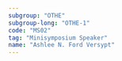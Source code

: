 ```yaml
---
subgroup: "OTHE"
subgroup-long: "OTHE-1"
code: "MS02"
tag: "Minisymposium Speaker"
name: "Ashlee N. Ford Versypt"
---
```

